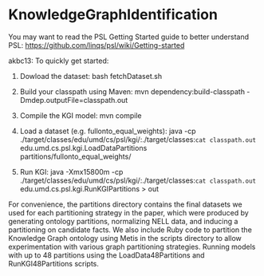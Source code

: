 KnowledgeGraphIdentification
============================

You may want to read the PSL Getting Started guide to better understand PSL: https://github.com/linqs/psl/wiki/Getting-started

akbc13:
To quickly get started:

1. Dowload the dataset: bash fetchDataset.sh

2. Build your classpath using Maven: mvn dependency:build-classpath -Dmdep.outputFile=classpath.out

3. Compile the KGI model: mvn compile

4. Load a dataset (e.g. fullonto_equal_weights): java -cp ./target/classes/edu/umd/cs/psl/kgi/:./target/classes:`cat classpath.out` edu.umd.cs.psl.kgi.LoadDataPartitions partitions/fullonto_equal_weights/

5. Run KGI: java -Xmx15800m -cp ./target/classes/edu/umd/cs/psl/kgi/:./target/classes:`cat classpath.out` edu.umd.cs.psl.kgi.RunKGIPartitions > out


For convenience, the partitions directory contains the final datasets we used for each partitioning strategy in the paper, which were produced by  generating ontology partitions, normalizing NELL data, and inducing a partitioning on candidate facts.  We also include Ruby code to partition the Knowledge Graph ontology using Metis in the scripts directory to allow experimentation with various graph partitioning strategies. Running models with up to 48 partitions using the LoadData48Partitions and RunKGI48Partitions scripts.


